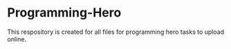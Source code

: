 # Programming-Hero
This respository is created for all files for programming hero tasks to upload online.
